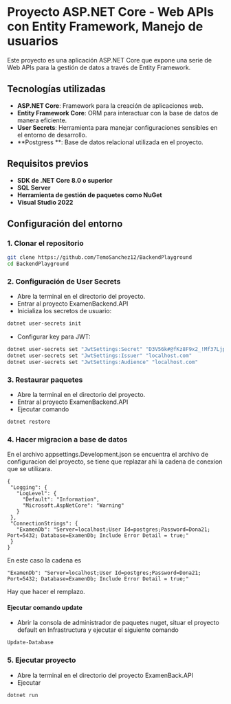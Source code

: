 # Proyecto ASP.NET Core - Web APIs con Entity Framework, Manejo de usuarios

Este proyecto es una aplicación ASP.NET Core que expone una serie de Web APIs para la gestión de datos a través de Entity Framework.

## Tecnologías utilizadas

- **ASP.NET Core**: Framework para la creación de aplicaciones web.
- **Entity Framework Core**: ORM para interactuar con la base de datos de manera eficiente.
- **User Secrets**: Herramienta para manejar configuraciones sensibles en el entorno de desarrollo.
- **Postgress **: Base de datos relacional utilizada en el proyecto.

## Requisitos previos

- **SDK de .NET Core 8.0 o superior**
- **SQL Server**
- **Herramienta de gestión de paquetes como NuGet**
- **Visual Studio 2022**

## Configuración del entorno

### 1. Clonar el repositorio

```bash
git clone https://github.com/TemoSanchez12/BackendPlayground
cd BackendPlayground
```

### 2. Configuración de User Secrets

- Abre la terminal en el directorio del proyecto.
- Entrar al proyecto ExamenBackend.API
- Inicializa los secretos de usuario:

```bash
dotnet user-secrets init
```

- Configurar key para JWT:

```bash
dotnet user-secrets set "JwtSettings:Secret" "D3V56k#@fKz8F9x2_!Mf37Ljp3!KD3V56k#@fKz8F9x2_!Mf37Ljp3!KD3V56k#@fKz8F9x2_!Mf37Ljp3!K"
dotnet user-secrets set "JwtSettings:Issuer" "localhost.com"
dotnet user-secrets set "JwtSettings:Audience" "localhost.com"
```

### 3. Restaurar paquetes

- Abre la terminal en el directorio del proyecto.
- Entrar al proyecto ExamenBackend.API
- Ejecutar comando

```bash
dotnet restore
```

### 4. Hacer migracion a base de datos

En el archivo appsettings.Development.json se encuentra el archivo de configuracion del proyecto, se tiene que replazar ahi la cadena de conexion que se utilizara.

```code
{
 "Logging": {
   "LogLevel": {
     "Default": "Information",
     "Microsoft.AspNetCore": "Warning"
   }
 },
 "ConnectionStrings": {
   "ExamenDb": "Server=localhost;User Id=postgres;Password=Dona21; Port=5432; Database=ExamenDb; Include Error Detail = true;"
 }
}

```

En este caso la cadena es

```code
"ExamenDb": "Server=localhost;User Id=postgres;Password=Dona21; Port=5432; Database=ExamenDb; Include Error Detail = true;"

```

Hay que hacer el remplazo.

#### Ejecutar comando update

- Abrir la consola de administrador de paquetes nuget, situar el proyecto default en Infrastructura y ejecutar el siguiente comando

```bash
Update-Database
```

### 5. Ejecutar proyecto

- Abre la terminal en el directorio del proyecto ExamenBack.API
- Ejecutar

```bash
dotnet run
```

